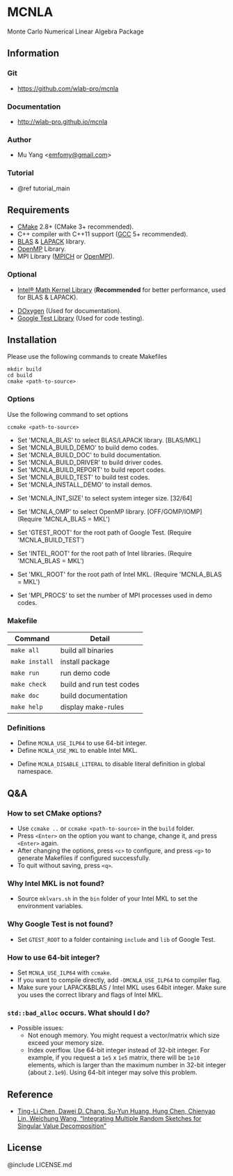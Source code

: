 # MCNLA
Monte Carlo Numerical Linear Algebra Package

## Information

### Git
* https://github.com/wlab-pro/mcnla

### Documentation
* http://wlab-pro.github.io/mcnla

### Author
* Mu Yang <<emfomy@gmail.com>>

### Tutorial
* @ref tutorial_main

## Requirements
* [CMake](https://cmake.org) 2.8+ (CMake 3+ recommended).
* C++ compiler with C++11 support ([GCC](https://gcc.gnu.org) 5+ recommended).
* [BLAS](http://www.netlib.org/blas) & [LAPACK](http://www.netlib.org/lapack) library.
* [OpenMP](http://openmp.org) Library.
* MPI Library ([MPICH](http://www.mpich.org) or [OpenMPI](https://www.open-mpi.org)).

### Optional
* [Intel&reg; Math Kernel Library](https://software.intel.com/en-us/intel-mkl) (**Recommended** for better performance, used for BLAS & LAPACK).
<!-- * [MAGMA](http://icl.cs.utk.edu/magma/) 2+ (Used for BLAS & LAPACK with GPU support). -->
* [DOxygen](http://www.stack.nl/~dimitri/doxygen/) (Used for documentation).
* [Google Test Library](https://github.com/google/googletest) (Used for code testing).

## Installation

Please use the following commands to create Makefiles

```
mkdir build
cd build
cmake <path-to-source>
```

### Options

Use the following command to set options

```
ccmake <path-to-source>
```

* Set 'MCNLA_BLAS'          to select BLAS/LAPACK library. \[BLAS/MKL\]
* Set 'MCNLA_BUILD_DEMO'    to build demo codes.
* Set 'MCNLA_BUILD_DOC'     to build documentation.
* Set 'MCNLA_BUILD_DRIVER'  to build driver codes.
* Set 'MCNLA_BUILD_REPORT'  to build report codes.
* Set 'MCNLA_BUILD_TEST'    to build test codes.
* Set 'MCNLA_INSTALL_DEMO'  to install demos.
<!-- * Set `MCNLA_USE_GPU`       to enable GPU support. -->
* Set 'MCNLA_INT_SIZE'      to select system integer size. \[32/64\]
* Set 'MCNLA_OMP'           to select OpenMP library. \[OFF/GOMP/IOMP\] (Require 'MCNLA_BLAS = MKL')

* Set 'GTEST_ROOT'          for the root path of Google Test.           (Require 'MCNLA_BUILD_TEST')
* Set 'INTEL_ROOT'          for the root path of Intel libraries.       (Require 'MCNLA_BLAS = MKL')
* Set 'MKL_ROOT'            for the root path of Intel MKL.             (Require 'MCNLA_BLAS = MKL')
* Set 'MPI_PROCS'           to set the number of MPI processes used in demo codes.

### Makefile

| Command        | Detail                   |
|----------------|--------------------------|
| `make all`     | build all binaries       |
| `make install` | install package          |
| `make run`     | run demo code            |
| `make check`   | build and run test codes |
| `make doc`     | build documentation      |
| `make help`    | display make-rules       |

### Definitions

* Define `MCNLA_USE_ILP64`        to use 64-bit integer.
* Define `MCNLA_USE_MKL`          to enable Intel MKL.
<!-- * Define `MCNLA_USE_GPU`          to enable GPU support. -->
* Define `MCNLA_DISABLE_LITERAL`  to disable literal definition in global namespace.

## Q&amp;A

### How to set CMake options?

* Use `ccmake ..` or `ccmake <path-to-source>` in the `build` folder.
* Press `<Enter>` on the option you want to change, change it, and press `<Enter>` again.
* After changing the options, press `<c>` to configure, and press `<g>` to generate Makefiles if configured successfully.
* To quit without saving, press `<q>`.

### Why Intel MKL is not found?

* Source `mklvars.sh` in the `bin` folder of your Intel MKL to set the environment variables.

### Why Google Test is not found?

* Set `GTEST_ROOT` to a folder containing `include` and `lib` of Google Test.

### How to use 64-bit integer?

* Set `MCNLA_USE_ILP64` with `ccmake`.
* If you want to compile directly, add `-DMCNLA_USE_ILP64` to compiler flag.
* Make sure your LAPACK&amp;BLAS / Intel MKL uses 64bit integer. Make sure you uses the correct library and flags of Intel MKL.

### `std::bad_alloc` occurs. What should I do?

* Possible issues:
  - Not enough memory. You might request a vector/matrix which size exceed your memory size.
  - Index overflow. Use 64-bit integer instead of 32-bit integer. For example, if you request a `1e5` x `1e5` matrix, there will be `1e10` elements, which is larger than the maximum number in 32-bit integer (about `2.1e9`). Using 64-bit integer may solve this problem.

## Reference
* [Ting-Li Chen, Dawei D. Chang, Su-Yun Huang, Hung Chen, Chienyao Lin, Weichung Wang, “Integrating Multiple Random Sketches for Singular Value Decomposition”](https://arxiv.org/abs/1608.08285)

## License
@include LICENSE.md
